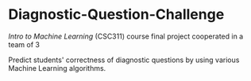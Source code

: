 # Diagnostic-Question-Challenge
  <em>Intro to Machine Learning</em> (CSC311) course final project
  cooperated in a team of 3
  
  Predict students' correctness of diagnostic questions 
  by using various Machine Learning algorithms.
